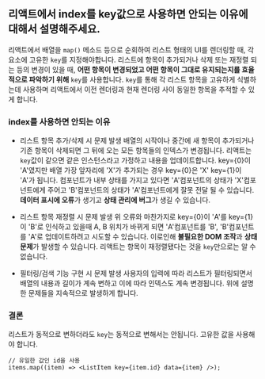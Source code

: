## 리액트에서 index를 key값으로 사용하면 안되는 이유에 대해서 설명해주세요.

리액트에서 배열을 `map()` 메소드 등으로 순회하여 리스트 형태의 UI를 렌더링할 때, 각 요소에 고유한 `key`를 지정해야합니다.
리스트에 항목이 추가되거나 삭제 또는 재정렬 되는 등의 변경이 있을 때, **어떤 항목이 변경되었고 어떤 항목이 그대로 유지되는지를 효율적으로 파악하기 위해** `key`를 사용합니다.
`key`를 통해 각 리스트 항목을 고유하게 식별하는데 사용하며 리액트에서 이전 렌더링과 현재 렌더링 사이 동일한 항목을 추적할 수 있게 합니다.

### index를 사용하면 안되는 이유

* 리스트 항목 추가/삭제 시 문제 발생
배열의 시작이나 중간에 새 항목이 추가되거나 기존 항목이 삭제되면 그 뒤에 오는 모든 항목들의 인덱스가 변경됩니다.
리액트는 `key`값이 같으면 같은 인스턴스라고 가정하고 내용을 업데이트합니다.
key={0}이 'A'였지만 배열 가장 앞자리에 'X'가 추가되는 경우 key={0}은 'X' key={1}이 'A'가 됩니다.
컴포넌트가 내부 상태를 가지고 있다면 'A'컴포넌트의 상태가 'X'컴포넌트에게 주어고 'B'컴포넌트의 상태가 'A'컴포넌트에게 잘못 전달 될 수 있습니다.
**데이터 표시에 오류**가 생기고 **상태 관리에 버그**가 생길 수 있습니다.

* 리스트 항목 재정렬 시 문제 발생
위 오류와 마찬가지로 key={0}이 'A'를 key={1}이 'B'로 인식하고 있을때 A, B 위치가 바뀌게 되면 'A'컴포넌트를 'B', 'B'컴포넌트를 'A'로 업데이트하려고 시도할 수 있습니다.
이로인해 **불필요한 DOM 조작**과 **상태 문제**가 발생할 수 있습니다. 리액트는 항목이 재정렬됐다는 것을 `key`만으로는 알 수 없습니다.

* 필터링/검색 기능 구현 시 문제 발생
사용자의 입력에 따라 리스트가 필터링되면서 배열의 내용과 길이가 계속 변하고 이에 따라 인덱스도 계속 변경됩니다. 위에 설명한 문제들을 지속적으로 발생하게 합니다.

### 결론

리스트가 동적으로 변하더라도 `key`는 동적으로 변해서는 안됩니다. 고유한 값을 사용해야 합니다.
```
// 유일한 값인 id을 사용
items.map((item) => <ListItem key={item.id} data={item} />);
```


